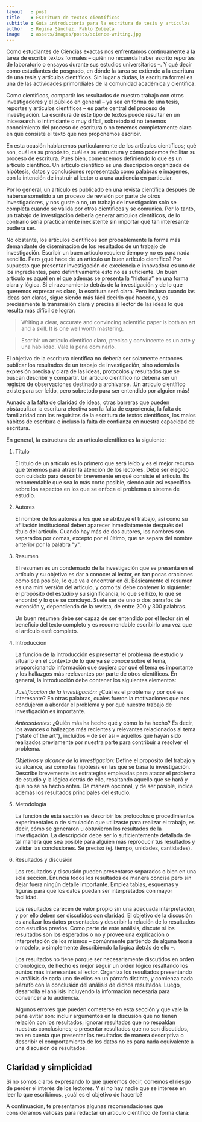 ```yaml
---
layout   : post
title    : Escritura de textos científicos
subtitle : Guía introductoria para la escritura de tesis y artículos
author   : Regina Sánchez, Pablo Zubieta
image    : assets/images/posts/science-writing.jpg
---
```


Como estudiantes de Ciencias exactas nos enfrentamos continuamente a la tarea
de escribir textos formales – quién no recuerda haber escrito reportes de
laboratorio o ensayos durante sus estudios universitarios –. Y qué decir como
estudiantes de posgrado, en dónde la tarea se extiende a la escritura de una
tesis y artículos científicos. Sin lugar a dudas, la escritura formal es una
de las actividades primordiales de la comunidad académica y cientifíca.

Como científicos, compartir los resultados de nuestro trabajo con otros
investigadores y el público en general – ya sea en forma de una tesis, reportes
y artículos científicos – es parte central del proceso de investigación. La
escritura de este tipo de textos puede resultar en un inicesearch.io
intimidante o muy difícil, sobretodo si no tenemos conocimiento del proceso de
escritura o no tenemos completamente claro en qué consiste el texto que nos
proponemos escribir.

En esta ocasión hablaremos particularmente de los artículos científicos; qué
son, cuál es su propósito, cuál es su estructura y cómo podemos facilitar su
proceso de escritura. Pues bien, comencemos definiendo lo que es un artículo
científico. Un artículo científico es una descripción organizada de hipótesis,
datos y conclusiones representada como palabras e imágenes, con la intención de
instruir al lector o a una audiencia en particular.

Por lo general, un artículo es publicado en una revista científica después de
haberse sometido a un proceso de revisión por parte de otros investigadores, y
nos guste o no, un trabajo de investigación solo se completa cuando se valida
por otros científicos y se comunica. Por lo tanto, un trabajo de investigación
debería generar artículos científicos, de lo contrario sería prácticamente
inexistente sin importar qué tan interesante pudiera ser.

No obstante, los artículos científicos son probablemente la forma más
demandante de diseminación de los resultados de un trabajo de investigación.
Escribir un buen artículo requiere tiempo y no es para nada sencillo. Pero ¿qué
hace de un artículo un buen artículo científico? Por supuesto que presentar
investigación de excelencia e innovadora es uno de los ingredientes, pero
definitivamente esto no es suficiente. Un buen artículo es aquél en el que
además se presenta la “historia” en una forma clara y lógica. Si el
razonamiento detrás de la investigación y de lo que queremos expresar es claro,
la escritura será clara. Pero incluso cuando las ideas son claras, sigue siendo
más fácil decirlo qué hacerlo, y es precisamente la transmisión clara y precisa
al lector de las ideas lo que resulta más difícil de lograr:

> Writing a clear, accurate and convincing scientific paper is both an art and
> a skill. It is one well worth mastering.

> Escribir un artículo científico claro, preciso y convincente es un arte y una
> habilidad. Vale la pena dominarlo.

El objetivo de la escritura científica no debería ser solamente entonces
publicar los resultados de un trabajo de investigación, sino además la
expresión precisa y clara de las ideas, protocolos y resultados que se buscan
describir y compartir. Un artículo científico no debería ser un registro de
observaciones destinado a archivarse. ¡Un articulo científico existe para ser
leído, pero sobretodo para ser entendido por alguien más!

Aunado a la falta de claridad de ideas, otras barreras que pueden obstaculizar
la escritura efectiva son la falta de experiencia, la falta de familiaridad con
los requisitos de la escritura de textos científicos, los malos hábitos de
escritura e incluso la falta de confianza en nuestra capacidad de escritura.

En general, la estructura de un artículo científico es la siguiente:

 1. Título

    El título de un artículo es lo primero que será leído y es el mejor recurso
    que tenemos para atraer la atención de los lectores. Debe ser elegido con
    cuidado para describir brevemente en qué consiste el artículo. Es
    recomendable que sea lo más corto posible, siendo aún así específico sobre
    los aspectos en los que se enfoca el problema o sistema de estudio.

 2. Autores

    El nombre de los autores a los que se atribuye el trabajo, así como su
    afiliación institucional deben aparecer inmediatamente después del título
    del artículo. Cuando hay más de dos autores, los nombres son separados por
    comas, excepto por el último, que se separa del nombre anterior por la
    palabra "y".

 3. Resumen

    El resumen es un condensado de la investigación que se presenta en el
    artículo y su objetivo es dar a conocer al lector, en tan pocas oraciones
    como sea posible, lo que va a encontrar en él. Básicamente el resumen es
    una mini versión del artículo, y como tal debe contener lo siguiente: el
    propósito del estudio y su significancia, lo que se hizo, lo que se
    encontró y lo que se concluyó. Suele ser de uno o dos párrafos de extensión
    y, dependiendo de la revista, de entre 200 y 300 palabras.

    Un buen resumen debe ser capaz de ser entendido por el lector sin el
    beneficio del texto completo y es recomendable escribirlo una vez que el
    artículo esté completo.

 4. Introducción

    La función de la introducción es presentar el problema de estudio y
    situarlo en el contexto de lo que ya se conoce sobre el tema,
    proporcionando información que sugiera por qué el tema es importante y los
    hallazgos más reelevantes por parte de otros científicos. En general, la
    introducción debe contener los siguientes elementos:

    *Justificación de la investigación:* ¿Cuál es el problema y por qué es
    interesante? En otras palabras, cuales fueron la motivaciones que nos
    condujeron a abordar el problema y por qué nuestro trabajo de investigación
    es importante.

    *Antecedentes:* ¿Quién más ha hecho qué y cómo lo ha hecho? Es decir, los
    avances o hallazgos más recientes y relevantes relacionados al tema (“state
    of the art”), incluídos – de ser así – aquellos que hayan sido realizados
    previamente por nuestra parte para contribuir a resolver el problema.

    *Objetivos y alcance de la investigación:* Define el propósito del trabajo
    y su alcance, así como las hipótesis en las que se basa tu investigación.
    Describe brevemente las estrategias empleadas para atacar el problema de
    estudio y la lógica detrás de ello, resaltando aquello que se hará y que no
    se ha hecho antes. De manera opcional, y de ser posible, indica además los
    resultados principales del estudio.

 5. Metodología

    La función de esta sección es describir los protocolos o procedimientos
    experimentales o de simulación que utilizaste para realizar el trabajo, es
    decir, cómo se generaron u obtuvieron los resultados de la investigación.
    La descripción debe ser lo suficientemente detallada de tal manera que sea
    posible para alguien más reproducir tus resultados y validar las
    conclusiones. Sé preciso (ej. tiempo, unidades, cantidades).

 6. Resultados y discusión

    Los resultados y discusión pueden presentarse separados o bien en una sola
    sección. Enuncia todos los resultados de manera concisa pero sin dejar
    fuera ningún detalle importante. Emplea tablas, esquemas y figuras para que
    los datos puedan ser interpretados con mayor facilidad.

    Los resultados carecen de valor propio sin una adecuada interpretación, y
    por ello deben ser discutidos con claridad. El objetivo de la discusión es
    analizar los datos presentados y describir la relación de lo resultados con
    estudios previos. Como parte de este análisis, discute si los resultados
    son los esperados o no y  provee una explicación o interpretación de los
    mismos – comúnmente partiendo de alguna teoría o modelo, o simplemente
    describiendo la lógica detrás de ello –.
       
    Los resultados no tiene porque ser necesariamente discutidos en orden
    cronológico, de hecho es mejor seguir un orden lógico resaltando los puntos
    más interesantes al lector. Organiza los resultados presentando el análisis
    de cada uno de ellos en un párrafo distinto, y comienza cada párrafo con la
    conclusión del análisis de dichos resultados. Luego, desarrolla  el
    análisis incluyendo la información necesaria para convencer a tu audiencia.
       
    Algunos errores que pueden cometerse en esta sección y que vale la pena
    evitar son: incluir argumentos en la discusión que no tienen relación con
    los resultados; ignorar resultados que no respaldan nuestras conclusiones;
    o presentar resultados que no son discutidos, ten en cuenta que presentar
    los resultados de manera descriptiva o describir el comportamiento de los
    datos no es para nada equivalente a una discusión de resultados.

## Claridad y simplicidad

Si no somos claros expresando lo que queremos decir, corremos el riesgo de
perder el interés de los lectores. Y si no hay nadie que se interese en leer lo
que escribimos, ¿cuál es el objetivo de hacerlo?

A continuación, te presentamos algunas recomendaciones que consideramos
valiosas para redactar un artículo científico de forma clara:
